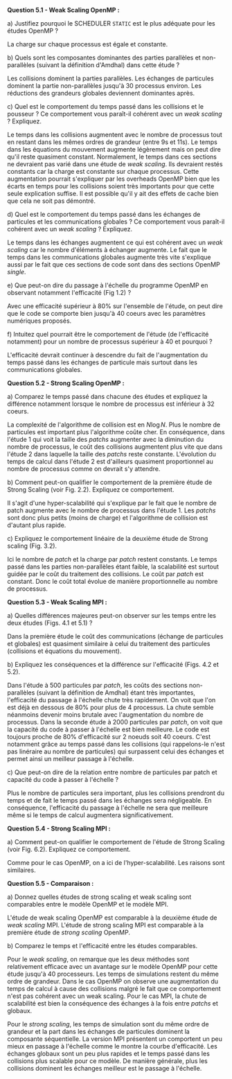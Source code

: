**Question 5.1 - Weak Scaling OpenMP :**

a) Justifiez pourquoi le SCHEDULER `STATIC` est le plus adéquate pour les études OpenMP ?

La charge sur chaque processus est égale et constante.

b) Quels sont les composantes dominantes des parties parallèles et non-parallèles (suivant la définition d'Amdhal) dans cette étude ?

Les collisions dominent la parties parallèles.
Les échanges de particules dominent la partie non-parallèles jusqu'à 30 processus environ.
Les réductions des grandeurs globales deviennent dominantes après.

c) Quel est le comportement du temps passé dans les collisions et le pousseur ? Ce comportement vous paraît-il cohérent avec un *weak scaling* ? Expliquez.

Le temps dans les collisions augmentent avec le nombre de processus tout en restant dans les mêmes ordres de grandeur (entre 9s et 11s).
Le temps dans les équations du mouvement augmente légèrement mais on peut dire qu'il reste quasiment constant.
Normalement, le temps dans ces sections ne devraient pas varié dans une étude de *weak scaling*.
Ils devraient restés constants car la charge est constante sur chaque processus.
Cette augmentation pourrait s'expliquer par les overheads OpenMP bien que les écarts en temps pour les collisions soient très importants pour que cette seule explication suffise.
Il est possible qu'il y ait des effets de cache bien que cela ne soit pas démontré.

d) Quel est le comportement du temps passé dans les échanges de particules et les communications globales ? Ce comportement vous paraît-il cohérent avec un *weak scaling* ? Expliquez.

Le temps dans les échanges augmentent ce qui est cohérent avec un *weak scaling* car le nombre d'éléments à échanger augmente.
Le fait que le temps dans les communications globales augmente très vite s'explique aussi par le fait que ces sections de code sont dans des sections OpenMP *single*.

e) Que peut-on dire du passage à l'échelle du programme OpenMP en observant notamment l'efficacité (Fig 1.2) ?

Avec une efficacité supérieur à 80% sur l'ensemble de l'étude, on peut dire que le code se comporte bien jusqu'à 40 coeurs avec les paramètres numériques proposés.

f) Intuitez quel pourrait être le comportement de l'étude (de l'efficacité notamment) pour un nombre de processus supérieur à 40 et pourquoi ?

L'efficacité devrait continuer à descendre du fait de l'augmentation du temps passé dans les échanges de particule mais surtout dans les communications globales.

**Question 5.2 - Strong Scaling OpenMP :**

a) Comparez le temps passé dans chacune des études et expliquez la différence notamment lorsque le nombre de processus est inférieur à 32 coeurs.

La complexité de l'algorithme de collision est en $N \log{N}$.
Plus le nombre de particules est important plus l'algorithme coûte cher.
En conséquence, dans l'étude 1 qui voit la taille des *patchs* augmenter avec la diminution du nombre de processus, le coût des collisions augmentent plus vite que dans l'étude 2 dans laquelle la taille des *patchs* reste constante.
L'évolution du temps de calcul dans l'étude 2 est d'ailleurs quasiment proportionnel au nombre de processus comme on devrait s'y attendre.

b) Comment peut-on qualifier le comportement de la première étude de Strong Scaling (voir Fig. 2.2). Expliquez ce comportement.

Il s'agit d'une hyper-scalabilité qui s'explique par le fait que le nombre de patch augmente avec le nombre de processus dans l'étude 1.
Les *patchs* sont donc plus petits (moins de charge) et l'algorithme de collision est d'autant plus rapide.

c) Expliquez le comportement linéaire de la deuxième étude de Strong scaling (Fig. 3.2).

Ici le nombre de *patch* et la charge par *patch* restent constants.
Le temps passé dans les parties non-parallèles étant faible, la scalabilité est surtout guidée par le coût du traitement des collisions.
Le coût par *patch* est constant.
Donc le coût total évolue de manière proportionnelle au nombre de processus.

**Question 5.3 - Weak Scaling MPI :**

a) Quelles différences majeures peut-on observer sur les temps entre les deux études (Figs. 4.1 et 5.1) ?

Dans la première étude le coût des communications (échange de particules et globales) est quasiment similaire à celui du traitement des particules (collisions et équations du mouvement).

b) Expliquez les conséquences et la différence sur l'efficacité (Figs. 4.2 et 5.2).

Dans l'étude à 500 particules par *patch*, les coûts des sections non-parallèles (suivant la définition de Amdhal) étant très importantes, l'efficacité du passage à l'échelle chute très rapidement.
On voit que l'on est déjà en dessous de 80% pour plus de 4 processus.
La chute semble néanmoins devenir moins brutale avec l'augmentation du nombre de processus.
Dans la seconde étude à 2000 particules par *patch*, on voit que la capacité du code à passer à l'échelle est bien meilleure.
Le code est toujours proche de 80% d'efficacité sur 2 noeuds soit 40 coeurs.
C'est notamment grâce au temps passé dans les collisions (qui rappelons-le n'est pas linéraire au nombre de particules) qui surpassent celui des échanges et permet ainsi un meilleur passage à l'échelle.

c) Que peut-on dire de la relation entre nombre de particules par patch et capacité du code à passer à l'échelle ?

Plus le nombre de particules sera important, plus les collisions prendront du temps et de fait le temps passé dans les échanges sera négligeable.
En conséquence, l'efficacité du passage à l'échelle ne sera que meilleure même si le temps de calcul augmentera significativement.

**Question 5.4 - Strong Scaling MPI :**

a) Comment peut-on qualifier le comportement de l'étude de Strong Scaling (voir Fig. 6.2). Expliquez ce comportement.

Comme pour le cas OpenMP, on a ici de l'hyper-scalabilité. Les raisons sont similaires.

**Question 5.5 - Comparaison :**

a) Donnez quelles études de strong scaling et weak scaling sont comparables entre le modèle OpenMP et le modèle MPI.

L'étude de weak scaling OpenMP est comparable à la deuxième étude de *weak scaling* MPI.
L'étude de strong scaling MPI est comparable à la première étude de *strong scaling* OpenMP.

b) Comparez le temps et l'efficacité entre les études comparables.

Pour le *weak scaling*, on remarque que les deux méthodes sont relativement efficace avec un avantage sur le modèle OpenMP pour cette étude jusqu'à 40 processeurs.
Les temps de simulations restent du même ordre de grandeur.
Dans le cas OpenMP on observe une augmentation du temps de calcul à cause des collisions malgré le fait que ce comportement n'est pas cohérent avec un weak scaling.
Pour le cas MPI, la chute de scalabilité est bien la conséquence des échanges à la fois entre *patchs* et globaux.

Pour le *strong scaling*, les temps de simulation sont du même ordre de grandeur et la part dans les échanges de particules dominent la composante séquentielle.
La version MPI présentent un comportent un peu mieux en passage à l'échelle comme le montre la courbe d'efficacité.
Les échanges globaux sont un peu plus rapides et le temps passé dans les collisions plus scalable pour ce modèle.
De manière générale, plus les collisions dominent les échanges meilleur est le passage à l'échelle.
